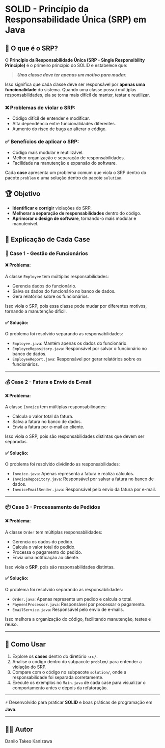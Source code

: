 # SOLID - Princípio da Responsabilidade Única (SRP) em Java

## 📖 O que é o SRP?

O **Princípio da Responsabilidade Única (SRP - Single Responsibility Principle)** é o primeiro princípio do SOLID e estabelece que:

> ***Uma classe deve ter apenas um motivo para mudar.***

Isso significa que cada classe deve ser responsável por **apenas uma funcionalidade** do sistema. Quando uma classe possui múltiplas responsabilidades, ela se torna mais difícil de manter, testar e reutilizar.

### ❌ Problemas de violar o SRP:
- Código difícil de entender e modificar.
- Alta dependência entre funcionalidades diferentes.
- Aumento do risco de bugs ao alterar o código.

### ✅ Benefícios de aplicar o SRP:
- Código mais modular e reutilizável.
- Melhor organização e separação de responsabilidades.
- Facilidade na manutenção e expansão do software.


Cada **case** apresenta um problema comum que viola o SRP dentro do pacote `problem` e uma solução dentro do pacote `solution`.

## 🏆 Objetivo

- **Identificar e corrigir** violações do SRP.
- **Melhorar a separação de responsabilidades** dentro do código.
- **Aprimorar o design de software**, tornando-o mais modular e manutenível.

## 📌 Explicação de Cada Case

### 📝 **Case 1 - Gestão de Funcionários**
#### ❌ Problema:
A classe `Employee` tem múltiplas responsabilidades:
- Gerencia dados do funcionário.
- Salva os dados do funcionário no banco de dados.
- Gera relatórios sobre os funcionários.

Isso viola o SRP, pois essa classe pode mudar por diferentes motivos, tornando a manutenção difícil.

#### ✅ Solução:
O problema foi resolvido separando as responsabilidades:
- `Employee.java`: Mantém apenas os dados do funcionário.
- `EmployeeRepository.java`: Responsável por salvar o funcionário no banco de dados.
- `EmployeeReport.java`: Responsável por gerar relatórios sobre os funcionários.

---

### 💰 **Case 2 - Fatura e Envio de E-mail**
#### ❌ Problema:
A classe `Invoice` tem múltiplas responsabilidades:
- Calcula o valor total da fatura.
- Salva a fatura no banco de dados.
- Envia a fatura por e-mail ao cliente.

Isso viola o SRP, pois são responsabilidades distintas que devem ser separadas.

#### ✅ Solução:
O problema foi resolvido dividindo as responsabilidades:
- `Invoice.java`: Apenas representa a fatura e realiza cálculos.
- `InvoiceRepository.java`: Responsável por salvar a fatura no banco de dados.
- `InvoiceEmailSender.java`: Responsável pelo envio da fatura por e-mail.

---

### 📦 **Case 3 - Processamento de Pedidos**
#### ❌ Problema:
A classe `Order` tem múltiplas responsabilidades:
- Gerencia os dados do pedido.
- Calcula o valor total do pedido.
- Processa o pagamento do pedido.
- Envia uma notificação ao cliente.

Isso viola o **SRP**, pois são responsabilidades distintas.

#### ✅ Solução:
O problema foi resolvido separando as responsabilidades:
- `Order.java`: Apenas representa um pedido e calcula o total.
- `PaymentProcessor.java`: Responsável por processar o pagamento.
- `EmailService.java`: Responsável pelo envio de e-mails.

Isso melhora a organização do código, facilitando manutenção, testes e reuso.

---

## 🚀 Como Usar

1. Explore os **cases** dentro do diretório `src/`.
2. Analise o código dentro do subpacote `problem/` para entender a violação do SRP.
3. Compare com o código no subpacote `solution/`, onde a responsabilidade foi separada corretamente.
4. Execute os exemplos no `Main.java` de cada case para visualizar o comportamento antes e depois da refatoração.

---

⚡ Desenvolvido para praticar **SOLID** e boas práticas de programação em **Java**.

---

## 👨‍💻 Autor
Danilo Takeo Kanizawa
